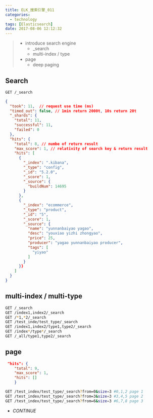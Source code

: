 ```yaml
---
title: ELK_搜索引擎_011
categories:
  - technology
tags: [Elasticsearch]
date: 2017-08-06 12:12:32
---
```

> - introduce search engine
>   - _search
>   - multi-index / type
> - page
>   - deep paging

<!--more-->

**Search**
------
```bash
GET /_search
```
```json
{
  "took": 11,  // request use time (ms)
  "timed_out": false, // 1min return 2000t, 10s return 20t
  "_shards": {
    "total": 11,
    "successful": 11,
    "failed": 0
  },
  "hits": {
    "total": 8, // numbe of return result
    "max_score": 1, // relativity of search key & return result
    "hits": [
      {
        "_index": ".kibana",
        "_type": "config",
        "_id": "5.2.0",
        "_score": 1,
        "_source": {
          "buildNum": 14695
        }
      },
      {
        "_index": "ecommerce",
        "_type": "product",
        "_id": "5",
        "_score": 1,
        "_source": {
          "name": "yunnanbaiyao yagao",
          "desc": "youxiao yizhi zhongyao",
          "price": 25,
          "producer": "yagao yunnanbaiyao producer",
          "tags": [
            "yiyao"
          ]
        }
      }}
    ]
  }
}
```

**multi-index / multi-type**
------
```bash
GET /_search
GET /index1,index2/_search
GET /*1,*2/_search
GET /test_inde/test_type/_search
GET /index1,index2/type1,type2/_search
GET /index*/type*/_search
GET /_all/type1,type2/_search
```

**page**
------
```json
 "hits": {
    "total": 9,
    "max_score": 1,
    "hits": []
    }
```
```bash
GET /test_index/test_type/_search?from=0&size=3 #0,1,2 page 1
GET /test_index/test_type/_search?from=3&size=3 #3,4,5 page 2
GET /test_index/test_type/_search?from=6&size=3 #6,7,8 page 3
```




- _CONTINUE_
